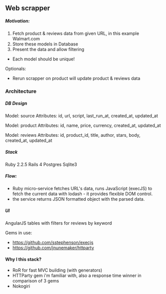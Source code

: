 ## Web scrapper

##### Motivation:
1. Fetch product & reviews data from given URL, in this example Walmart.com
2. Store these models in Database
3. Present the data and allow filtering

- Each model should be unique!

Optionals:
- Rerun scrapper on product will update product & reviews data

### Architecture

##### DB Design
Model: source
Attributes: id, url, script, last_run_at, created_at, updated_at

Model: product
Attributes: id, name, price, currency, created_at, updated_at

Model: reviews
Attributes: id, product_id, title, author, stars, body, created_at, updated_at


##### Stack
Ruby 2.2.5
Rails 4
Postgres
Sqlite3

##### Flow:
- Ruby micro-service fetches URL's data, runs JavaScript (execJS) to fetch the current data with lodash - it provides flexible DOM control.
- the service returns JSON formatted object with the parsed data.

##### UI
AngularJS tables with filters for reviews by keyword

Gems in use:
- https://github.com/sstephenson/execjs
- https://github.com/jnunemaker/httparty

#### Why I this stack?
- RoR for fast MVC building (with generators)
- HTTParty gem i'm familiar with, also a response time winner in comparison of 3 gems
- Nokogiri
